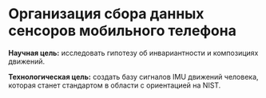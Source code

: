 # Организация сбора данных сенсоров мобильного телефона

**Научная цель:** исследовать гипотезу об инвариантности и композициях движений.

**Технологическая цель:** создать базу сигналов IMU движений человека, которая станет стандартом в области с ориентацией на NIST.
